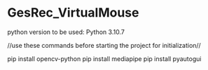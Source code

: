 # GesRec_VirtualMouse

python version to be used: Python 3.10.7

//use these commands before starting the project for initialization//

pip install opencv-python
pip install mediapipe
pip install pyautogui
